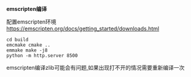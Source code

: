 **emscripten编译**

配置emscripten环境
https://emscripten.org/docs/getting_started/downloads.html

```
cd build
emcmake cmake ..
emmake make -j8
python -m http.server 8500
```
emscripten编译zlib可能会有问题,如果出现打不开的情况需要重新编译一次
